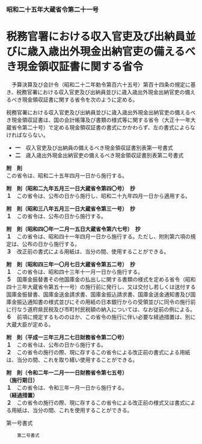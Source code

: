 ### 昭和二十五年大蔵省令第二十一号  
# 税務官署における収入官吏及び出納員並びに歳入歳出外現金出納官吏の備えるべき現金領収証書に関する省令  
　予算決算及び会計令（昭和二十二年勅令第百六十五号）第百十四条の規定に基き、税務官署における収入官吏及び出納員並びに歳入歳出外現金出納官吏の備えるべき現金領収証書に関する省令を次のように定める。  
  
税務官署における収入官吏及び出納員並びに歳入歳出外現金出納官吏の備えるべき現金領収証書は、国の会計帳簿及び書類の様式等に関する省令（大正十一年大蔵省令第二十号）で定める現金領収証書の書式にかかわらず、左の書式によらなければならない。  
* **一**　収入官吏及び出納員の備えるべき現金領収証書別表第一号書式  
* **二**　歳入歳出外現金出納官吏の備えるべき現金領収証書別表第二号書式  
  
**附　則**  
この省令は、昭和二十五年四月一日から施行する。  
  
**附　則（昭和二九年五月三一日大蔵省令第四〇号）　抄**  
**１**　この省令は、公布の日から施行し、昭和二十九年四月一日から適用する。  
  
**附　則（昭和三八年五月三一日大蔵省令第三一号）　抄**  
**１**　この省令は、公布の日から施行する。  
  
**附　則（昭和四〇年一二月一五日大蔵省令第六七号）　抄**  
**１**　この省令は、昭和四十一年四月一日から施行する。ただし、附則第六項の規定は、公布の日から施行する。  
**３**　改正前の書式による用紙は、当分の間、使用することができる。  
  
**附　則（昭和四三年一〇月七日大蔵省令第五二号）　抄**  
**１**　この省令は、昭和四十三年十一月一日から施行する。  
**５**　国庫金振替書その他国庫金の払出しに関する書類の様式を定める省令（昭和四十三年大蔵省令第五十一号）の施行前に発行し、又は交付し若しくは送付する国庫金振替書、国庫金送金請求書、国庫金振込請求書、国庫金送金通知書及び国庫金振込通知書の様式並びにその用紙の日本銀行からの受領並びに同令の施行前に行なう道府県民税及び市町村民税額の納入については、なお従前の例による。  
**６**　前項に規定するもののほか、この省令の施行に伴い必要な経過措置は、別に大蔵大臣が定める。  
  
**附　則（平成一三年三月二七日財務省令第二〇号）**  
**１**　この省令は、公布の日から施行する。  
**２**　この省令の施行の際、現に存するこの省令による改正前の書式による用紙は、当分の間、これを取り繕い使用することができる。  
  
**附　則（令和二年一二月一一日財務省令第七五号）**  
**（施行期日）**  
**１**　この省令は、令和三年一月一日から施行する。  
**（経過措置）**  
**２**　この省令の施行の際、現に存するこの省令による改正前の様式又は書式による用紙は、当分の間、これを使用することができる。  
  
第一号書式
          
        第二号書式
          
        